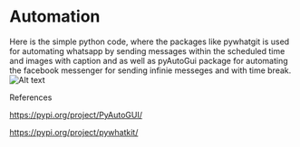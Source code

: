 # Automation
Here is the simple python code, where the packages like pywhatgit is used for automating whatsapp by sending messages within the scheduled time and images with caption and as well as pyAutoGui package for automating the facebook messenger for sending infinie messeges and with time break.
![Alt text](https://miro.medium.com/max/543/1*fS0q4owrRZVEl2--nYa2bQ.jpeg"Title")

References

https://pypi.org/project/PyAutoGUI/ 

https://pypi.org/project/pywhatkit/
